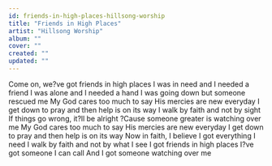 ```yaml
---
id: friends-in-high-places-hillsong-worship
title: "Friends in High Places"
artist: "Hillsong Worship"
album: ""
cover: ""
created: ""
updated: ""
---
```


Come on, we?ve got friends in high places
I was in need and I needed a friend
I was alone and I needed a hand
I was going down but someone rescued me
My God cares too much to say
His mercies are new everyday
I get down to pray and then help is on its way
I walk by faith and not by sight
If things go wrong, it?ll be alright
?Cause someone greater is watching over me
My God cares too much to say
His mercies are new everyday
I get down to pray and then help is on its way
Now in faith, I believe
I got everything I need
I walk by faith and not by what I see
I got friends in high places
I?ve got someone I can call
And I got someone watching over me